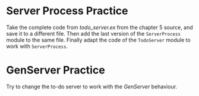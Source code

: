 # Server Process Practice
Take the complete code from _todo_server.ex_ from the chapter 5 source, and save it to a different file. Then add the last version of the `ServerProcess` module to the same file. Finally adapt the code of the `TodoServer` module to work with `ServerProcess`.

# GenServer Practice
Try to change the to-do server to work with the _GenServer_ behaviour.